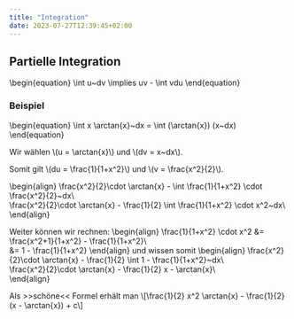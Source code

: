 ```yaml
---
title: "Integration"
date: 2023-07-27T12:39:45+02:00
---
```


## Partielle Integration

\begin{equation}
\int u~dv \implies uv - \int vdu
\end{equation}

### Beispiel

\begin{equation}
\int x \arctan{x}~dx = \int (\arctan{x}) (x~dx)
\end{equation}

Wir wählen \\(u = \arctan{x}\\) und \\(dv = x~dx\\).

Somit gilt \\(du = \frac{1}{1+x^2}\\) und \\(v = \frac{x^2}{2}\\).

\begin{align}
\frac{x^2}{2}\cdot \arctan{x} - \int \frac{1}{1+x^2} \cdot \frac{x^2}{2}~dx\\\
\frac{x^2}{2}\cdot \arctan{x} - \frac{1}{2} \int \frac{1}{1+x^2} \cdot x^2~dx\\\
\end{align}

Weiter können wir rechnen:
\begin{align}
\frac{1}{1+x^2} \cdot x^2 &= \frac{x^2+1}{1+x^2} - \frac{1}{1+x^2}\\\
&= 1 - \frac{1}{1+x^2}
\end{align}
und wissen somit
\begin{align}
\frac{x^2}{2}\cdot \arctan{x} - \frac{1}{2} \int 1 - \frac{1}{1+x^2}~dx\\\
\frac{x^2}{2}\cdot \arctan{x} - \frac{1}{2} x - \arctan{x}\\\
\end{align}

Als >>schöne<< Formel erhält man \\[\frac{1}{2} x^2 \arctan{x} - \frac{1}{2} (x - \arctan{x}) + c\\]